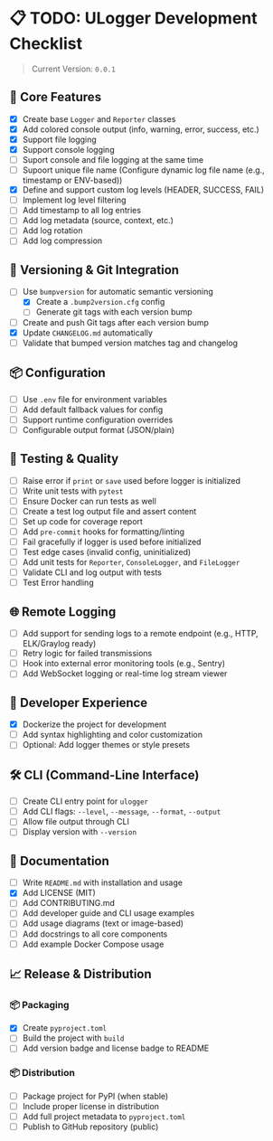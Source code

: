 # 📋 TODO: ULogger Development Checklist

> Current Version: `0.0.1`

## 🔧 Core Features
- [x] Create base `Logger` and `Reporter` classes
- [x] Add colored console output (info, warning, error, success, etc.)
- [X] Support file logging
- [X] Support console logging
- [ ] Suport console and file logging at the same time
- [ ] Supoort unique file name (Configure dynamic log file name (e.g., timestamp or ENV-based))
- [x] Define and support custom log levels (HEADER, SUCCESS, FAIL)
- [ ] Implement log level filtering
- [ ] Add timestamp to all log entries
- [ ] Add log metadata (source, context, etc.)
- [ ] Add log rotation
- [ ] Add log compression

## 🔄 Versioning & Git Integration
- [ ] Use `bumpversion` for automatic semantic versioning
    - [x] Create a `.bump2version.cfg` config
    - [ ] Generate git tags with each version bump
- [ ] Create and push Git tags after each version bump
- [x] Update `CHANGELOG.md` automatically
- [ ] Validate that bumped version matches tag and changelog

## 📦 Configuration
- [ ] Use `.env` file for environment variables
- [ ] Add default fallback values for config
- [ ] Support runtime configuration overrides
- [ ] Configurable output format (JSON/plain)

## 🧪 Testing & Quality
- [ ] Raise error if `print` or `save` used before logger is initialized
- [ ] Write unit tests with `pytest`
- [ ] Ensure Docker can run tests as well
- [ ] Create a test log output file and assert content
- [ ] Set up code for coverage report
- [ ] Add `pre-commit` hooks for formatting/linting
- [ ] Fail gracefully if logger is used before initialized
- [ ] Test edge cases (invalid config, uninitialized)
- [ ] Add unit tests for `Reporter`, `ConsoleLogger`, and `FileLogger`
- [ ] Validate CLI and log output with tests
- [ ] Test Error handling

## 🌐 Remote Logging
- [ ] Add support for sending logs to a remote endpoint (e.g., HTTP, ELK/Graylog ready)
- [ ] Retry logic for failed transmissions
- [ ] Hook into external error monitoring tools (e.g., Sentry)
- [ ] Add WebSocket logging or real-time log stream viewer

## 🧰 Developer Experience
- [x] Dockerize the project for development
- [ ] Add syntax highlighting and color customization
- [ ] Optional: Add logger themes or style presets

## 🛠️ CLI (Command-Line Interface)
- [ ] Create CLI entry point for `ulogger`
- [ ] Add CLI flags: `--level`, `--message`, `--format`, `--output`
- [ ] Allow file output through CLI
- [ ] Display version with `--version`

## 📄 Documentation
- [ ] Write `README.md` with installation and usage
- [x] Add LICENSE (MIT)
- [ ] Add CONTRIBUTING.md
- [ ] Add developer guide and CLI usage examples
- [ ] Add usage diagrams (text or image-based)
- [ ] Add docstrings to all core components
- [ ] Add example Docker Compose usage

## 📈 Release & Distribution
### 📦 Packaging
- [x] Create `pyproject.toml`
- [ ] Build the project with `build`
- [ ] Add version badge and license badge to README
### 📦 Distribution
- [ ] Package project for PyPI (when stable)
- [ ] Include proper license in distribution
- [ ] Add full project metadata to `pyproject.toml`
- [ ] Publish to GitHub repository (public)